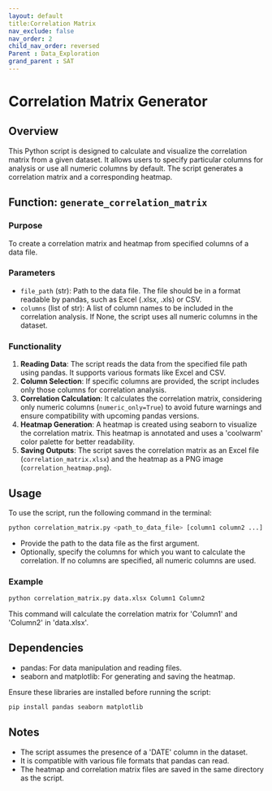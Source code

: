 ```yaml
---
layout: default
title:Correlation Matrix
nav_exclude: false
nav_order: 2
child_nav_order: reversed
Parent : Data_Exploration
grand_parent : SAT
---
```


# Correlation Matrix Generator

## Overview

This Python script is designed to calculate and visualize the correlation matrix from a given dataset. It allows users to specify particular columns for analysis or use all numeric columns by default. The script generates a correlation matrix and a corresponding heatmap.

## Function: `generate_correlation_matrix`

### Purpose

To create a correlation matrix and heatmap from specified columns of a data file.

### Parameters

- `file_path` (str): Path to the data file. The file should be in a format readable by pandas, such as Excel (.xlsx, .xls) or CSV.
- `columns` (list of str): A list of column names to be included in the correlation analysis. If None, the script uses all numeric columns in the dataset.

### Functionality

1. **Reading Data**: The script reads the data from the specified file path using pandas. It supports various formats like Excel and CSV.
2. **Column Selection**: If specific columns are provided, the script includes only those columns for correlation analysis.
3. **Correlation Calculation**: It calculates the correlation matrix, considering only numeric columns (`numeric_only=True`) to avoid future warnings and ensure compatibility with upcoming pandas versions.
4. **Heatmap Generation**: A heatmap is created using seaborn to visualize the correlation matrix. This heatmap is annotated and uses a 'coolwarm' color palette for better readability.
5. **Saving Outputs**: The script saves the correlation matrix as an Excel file (`correlation_matrix.xlsx`) and the heatmap as a PNG image (`correlation_heatmap.png`).

## Usage

To use the script, run the following command in the terminal:

```bash
python correlation_matrix.py <path_to_data_file> [column1 column2 ...]
```

- Provide the path to the data file as the first argument.
- Optionally, specify the columns for which you want to calculate the correlation. If no columns are specified, all numeric columns are used.

### Example

```bash
python correlation_matrix.py data.xlsx Column1 Column2
```

This command will calculate the correlation matrix for 'Column1' and 'Column2' in 'data.xlsx'.

## Dependencies

- pandas: For data manipulation and reading files.
- seaborn and matplotlib: For generating and saving the heatmap.

Ensure these libraries are installed before running the script:

```bash
pip install pandas seaborn matplotlib
```

## Notes

- The script assumes the presence of a 'DATE' column in the dataset.
- It is compatible with various file formats that pandas can read.
- The heatmap and correlation matrix files are saved in the same directory as the script.

